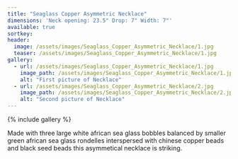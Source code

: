 ```yaml
---
title: "Seaglass Copper Asymmetric Necklace"
dimensions: 'Neck opening: 23.5" Drop: 7" Width: 7"'
available: true
sortkey: 
header:
  image: /assets/images/Seaglass_Copper_Asymmetric_Necklace/1.jpg
  teaser: /assets/images/Seaglass_Copper_Asymmetric_Necklace/1.jpg
gallery:
  - url: /assets/images/Seaglass_Copper_Asymmetric_Necklace/1.jpg
    image_path: /assets/images/Seaglass_Copper_Asymmetric_Necklace/1.jpg
    alt: "First picture of Necklace"
  - url: /assets/images/Seaglass_Copper_Asymmetric_Necklace/2.jpg
    image_path: /assets/images/Seaglass_Copper_Asymmetric_Necklace/2.jpg
    alt: "Second picture of Necklace"
---
```



{% include gallery %}


Made with three large white african sea glass bobbles balanced by smaller green african sea glass rondelles interspersed with chinese copper beads and black seed beads this asymmetical necklace is striking.